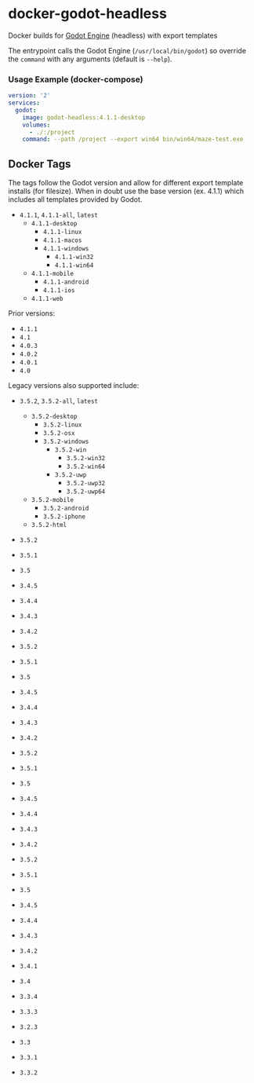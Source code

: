 # docker-godot-headless

Docker builds for [Godot Engine](https://godotengine.org/) (headless) with export templates

The entrypoint calls the Godot Engine (`/usr/local/bin/godot`) so override the `command` with any arguments (default is `--help`).

### Usage Example (docker-compose)

```yaml
version: '2'
services:
  godot:
    image: godot-headless:4.1.1-desktop
    volumes:
      - ./:/project
    command: --path /project --export win64 bin/win64/maze-test.exe
```

## Docker Tags

The tags follow the Godot version and allow for different export template installs (for filesize). When in doubt use the base version (ex. 4.1.1) which includes all templates provided by Godot.

- `4.1.1`, `4.1.1-all`, `latest`
  - `4.1.1-desktop`
    - `4.1.1-linux`
    - `4.1.1-macos`
    - `4.1.1-windows`
      - `4.1.1-win32`
      - `4.1.1-win64`
  - `4.1.1-mobile`
    - `4.1.1-android`
    - `4.1.1-ios`
  - `4.1.1-web`

Prior versions:

- `4.1.1`
- `4.1`
- `4.0.3`
- `4.0.2`
- `4.0.1`
- `4.0`

Legacy versions also supported include:

- `3.5.2`, `3.5.2-all`, `latest`
  - `3.5.2-desktop`
    - `3.5.2-linux`
    - `3.5.2-osx`
    - `3.5.2-windows`
      - `3.5.2-win`
        - `3.5.2-win32`
        - `3.5.2-win64`
      - `3.5.2-uwp`
        - `3.5.2-uwp32`
        - `3.5.2-uwp64`
  - `3.5.2-mobile`
    - `3.5.2-android`
    - `3.5.2-iphone`
  - `3.5.2-html`

- `3.5.2`
- `3.5.1`
- `3.5`
- `3.4.5`
- `3.4.4`
- `3.4.3`
- `3.4.2`
- `3.5.2`
- `3.5.1`
- `3.5`
- `3.4.5`
- `3.4.4`
- `3.4.3`
- `3.4.2`
- `3.5.2`
- `3.5.1`
- `3.5`
- `3.4.5`
- `3.4.4`
- `3.4.3`
- `3.4.2`
- `3.5.2`
- `3.5.1`
- `3.5`
- `3.4.5`
- `3.4.4`
- `3.4.3`
- `3.4.2`
- `3.4.1`
- `3.4`
- `3.3.4`
- `3.3.3`
- `3.2.3`
- `3.3`
- `3.3.1`
- `3.3.2`